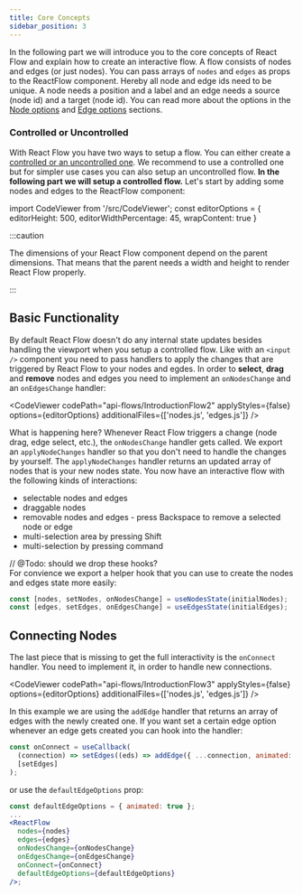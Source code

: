 ```yaml
---
title: Core Concepts
sidebar_position: 3
---
```


In the following part we will introduce you to the core concepts of React Flow and explain how to create an interactive flow. A flow consists of nodes and edges (or just nodes). You can pass arrays of `nodes` and `edges` as props to the ReactFlow component. Hereby all node and edge ids need to be unique. A node needs a position and a label and an edge needs a source (node id) and a target (node id). You can read more about the options in the [Node options](/docs/api/nodes/node-options) and [Edge options](/docs/api/edges/edge-options) sections.

### Controlled or Uncontrolled

With React Flow you have two ways to setup a flow. You can either create a [controlled or an uncontrolled one](/docs/guides/uncontrolled-flow).
We recommend to use a controlled one but for simpler use cases you can also setup an uncontrolled flow. **In the following part we will setup a controlled flow.** Let's start by adding some nodes and edges to the ReactFlow component:

import CodeViewer from '/src/CodeViewer';
const editorOptions = { editorHeight: 500, editorWidthPercentage: 45, wrapContent: true }

<CodeViewer codePath="api-flows/IntroductionFlow" applyStyles={false} options={editorOptions} />

:::caution

The dimensions of your React Flow component depend on the parent dimensions. That means that the parent needs a width and height to render React Flow properly.

:::

## Basic Functionality

By default React Flow doesn't do any internal state updates besides handling the viewport when you setup a controlled flow. Like with an `<input />` component you need to pass handlers to apply the changes that are triggered by React Flow to your nodes and egdes. In order to **select**, **drag** and **remove** nodes and edges you need to implement an `onNodesChange` and an `onEdgesChange` handler:

<CodeViewer codePath="api-flows/IntroductionFlow2" applyStyles={false} options={editorOptions} additionalFiles={['nodes.js', 'edges.js']} />

What is happening here? Whenever React Flow triggers a change (node drag, edge select, etc.), the `onNodesChange` handler gets called. We export an `applyNodeChanges` handler so that you don't need to handle the changes by yourself. The `applyNodeChanges` handler returns an updated array of nodes that is your new nodes state. You now have an interactive flow with the following kinds of interactions:

- selectable nodes and edges
- draggable nodes
- removable nodes and edges - press Backspace to remove a selected node or edge
- multi-selection area by pressing Shift
- multi-selection by pressing command

// @Todo: should we drop these hooks?  
For convience we export a helper hook that you can use to create the nodes and edges state more easily:

```js
const [nodes, setNodes, onNodesChange] = useNodesState(initialNodes);
const [edges, setEdges, onEdgesChange] = useEdgesState(initialEdges);
```

## Connecting Nodes

The last piece that is missing to get the full interactivity is the `onConnect` handler. You need to implement it, in order to handle new connections.

<CodeViewer codePath="api-flows/IntroductionFlow3" applyStyles={false} options={editorOptions} additionalFiles={['nodes.js', 'edges.js']} />

In this example we are using the `addEdge` handler that returns an array of edges with the newly created one. If you want set a certain edge option whenever an edge gets created you can hook into the handler:

```js
const onConnect = useCallback(
  (connection) => setEdges((eds) => addEdge({ ...connection, animated: true }, eds)),
  [setEdges]
);
```

or use the `defaultEdgeOptions` prop:

```jsx
const defaultEdgeOptions = { animated: true };
...
<ReactFlow
  nodes={nodes}
  edges={edges}
  onNodesChange={onNodesChange}
  onEdgesChange={onEdgesChange}
  onConnect={onConnect}
  defaultEdgeOptions={defaultEdgeOptions}
/>;
```
